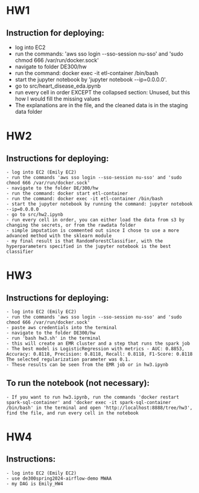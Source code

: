 # HW1

## Instruction for deploying:

   - log into EC2
   - run the commands: 'aws sso login --sso-session nu-sso' and 'sudo chmod 666 /var/run/docker.sock' 
   - navigate to folder DE300/hw
   - run the command: docker exec -it etl-container /bin/bash
   - start the jupyter notebook by 'jupyter notebook --ip=0.0.0.0'.
   - go to src/heart_disease_eda.ipynb
   - run every cell in order EXCEPT the collapsed section: Unused, but this how I would fill the missing values
   - The explanations are in the file, and the cleaned data is in the staging data folder

# HW2

## Instructions for deploying:

    - log into EC2 (Emily EC2)
    - run the commands 'aws sso login --sso-session nu-sso' and 'sudo chmod 666 /var/run/docker.sock'
    - navigate to the folder DE/300/hw
    - run the command: docker start etl-container
    - run the command: docker exec -it etl-container /bin/bash
    - start the jupyter notebook by running the command: jupyter notebook --ip=0.0.0.0
    - go to src/hw2.ipynb
    - run every cell in order, you can either load the data from s3 by changing the secrets, or from the rawdata folder
    - simple imputation is commented out since I chose to use a more advanced method with the sklearn module
    - my final result is that RandomForestClassifier, with the hyperparameters specified in the jupyter notebook is the best classifier

# HW3
## Instructions for deploying:
    - log into EC2 (Emily EC2)
    - run the commands 'aws sso login --sso-session nu-sso' and 'sudo chmod 666 /var/run/docker.sock'
    - paste aws credentials into the terminal
    - navigate to the folder DE300/hw
    - run 'bash hw3.sh' in the terminal
    - this will create an EMR cluster and a step that runs the spark job
    - The best model is LogisticRegression with metrics - AUC: 0.8853, Accuracy: 0.8118, Precision: 0.8118, Recall: 0.8118, F1-Score: 0.8118 The selected regularization parameter was 0.1.
    - These results can be seen from the EMR job or in hw3.ipynb
## To run the notebook (not necessary):
    - If you want to run hw3.ipynb, run the commands 'docker restart spark-sql-container' and 'docker exec -it spark-sql-container /bin/bash' in the terminal and open 'http://localhost:8888/tree/hw3', find the file, and run every cell in the notebook


# HW4
## Instructions:

    - log into EC2 (Emily EC2)
    - use de300spring2024-airflow-demo MWAA
    - my DAG is Emily_HW4
